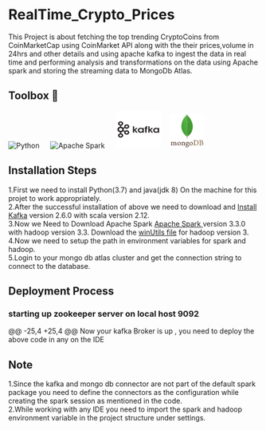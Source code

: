 # RealTime_Crypto_Prices
This Project is about fetching the top trending CryptoCoins from CoinMarketCap using CoinMarket API along with the their prices,volume in 24hrs and other details and using apache kafka to ingest the data in real time and performing analysis and transformations on the data using Apache spark and storing the streaming data to MongoDb Atlas.

## Toolbox 🧰
<img src="https://cdn.worldvectorlogo.com/logos/python-5.svg" width="50" height="50" alt="Python"/> &emsp; <img src="https://cdn.worldvectorlogo.com/logos/apache-spark-5.svg" width="70" alt="Apache Spark" height="70"/>
&emsp; <img src="https://raw.githubusercontent.com/devicons/devicon/1119b9f84c0290e0f0b38982099a2bd027a48bf1/icons/apachekafka/apachekafka-original-wordmark.svg" width ="90" height="75" alt="Apache Kafka"/>
&emsp;<img src ="https://raw.githubusercontent.com/devicons/devicon/1119b9f84c0290e0f0b38982099a2bd027a48bf1/icons/mongodb/mongodb-original-wordmark.svg" width="70" height="70" alt="Mongo Db"/>

## Installation Steps
1.First we need to install Python(3.7) and java(jdk 8) On the machine for this projet to work appropriately.<br>
2.After the successful installation of above we need to download and <a href="https://kafka.apache.org/">Install Kafka</a> version 2.6.0 with scala version 2.12.<br>
3.Now we Need to Download Apache Spark <a href ="https://spark.apache.org/downloads.html">Apache Spark </a>version 3.3.0 with hadoop version 3.3. Download the <a href="https://github.com/cdarlint/winutils">winUtils file</a> for hadoop version 3.<br>
4.Now we need to setup the path in environment variables for spark and hadoop.<br>
5.Login to your mongo db atlas cluster and get the connection string to connect to the database.<br>

## Deployment Process
### starting up zookeeper server on local host 9092
@@ -25,4 +25,4 @@ Now your kafka Broker is up , you need to deploy the above code in any on the IDE
## Note
1.Since the kafka and mongo db connector are not part of the default spark package you need to define the connectors as the configuration while creating the spark session as mentioned in the code.<br>
2.While working with any IDE you need to import the spark and hadoop environment variable in the project structure under settings.
